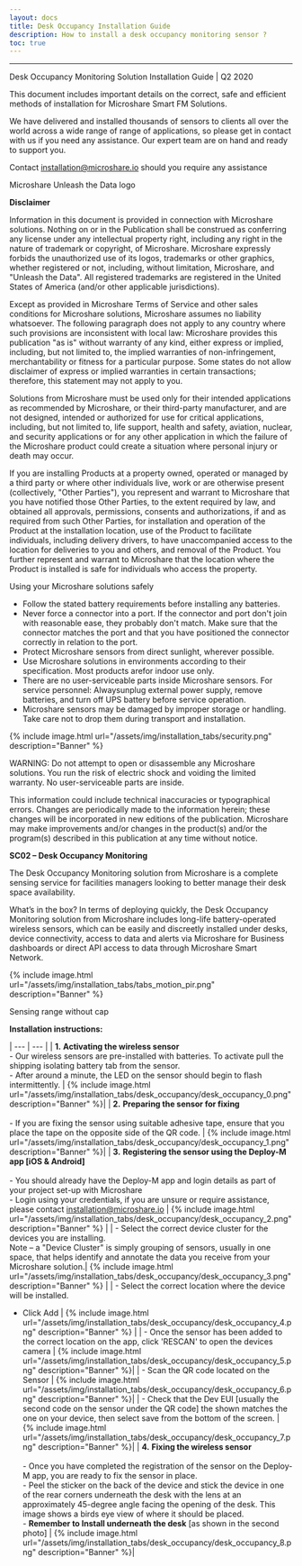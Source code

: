 ```yaml
---
layout: docs
title: Desk Occupancy Installation Guide
description: How to install a desk occupancy monitoring sensor ?
toc: true
---
```


---------------------------------------

Desk Occupancy Monitoring Solution Installation Guide | Q2 2020

This document includes important details on the correct, safe and efficient methods of installation for Microshare Smart FM Solutions.

We have delivered and installed thousands of sensors to clients all over the world across a wide range of range of applications, so please get in contact with us if you need any assistance. Our expert team are on hand and ready to support you.

Contact [installation@microshare.io](mailto:installation@microshare.io) should you require any assistance

Microshare Unleash the Data logo

**Disclaimer**

Information in this document is provided in connection with Microshare solutions. Nothing on or in the Publication shall be construed as conferring any license under any intellectual property right, including any right in the nature of trademark or copyright, of Microshare. Microshare expressly forbids the unauthorized use of its logos, trademarks or other graphics, whether registered or not, including, without limitation, Microshare, and &quot;Unleash the Data&quot;. All registered trademarks are registered in the United States of America (and/or other applicable jurisdictions).

Except as provided in Microshare Terms of Service and other sales conditions for Microshare solutions, Microshare assumes no liability whatsoever. The following paragraph does not apply to any country where such provisions are inconsistent with local law: Microshare provides this publication &quot;as is&quot; without warranty of any kind, either express or implied, including, but not limited to, the implied warranties of non-infringement, merchantability or fitness for a particular purpose. Some states do not allow disclaimer of express or implied warranties in certain transactions; therefore, this statement may not apply to you.

Solutions from Microshare must be used only for their intended applications as recommended by Microshare, or their third-party manufacturer, and are not designed, intended or authorized for use for critical applications, including, but not limited to, life support, health and safety, aviation, nuclear, and security applications or for any other application in which the failure of the Microshare product could create a situation where personal injury or death may occur.

If you are installing Products at a property owned, operated or managed by a third party or where other individuals live, work or are otherwise present (collectively, &quot;Other Parties&quot;), you represent and warrant to Microshare that you have notified those Other Parties, to the extent required by law, and obtained all approvals, permissions, consents and authorizations, if and as required from such Other Parties, for installation and operation of the Product at the installation location, use of the Product to facilitate individuals, including delivery drivers, to have unaccompanied access to the location for deliveries to you and others, and removal of the Product. You further represent and warrant to Microshare that the location where the Product is installed is safe for individuals who access the property.

Using your Microshare solutions safely

- Follow the stated battery requirements before installing any batteries. 
- Never force a connector into a port. If the connector and port don&#39;t join with reasonable ease, they probably don&#39;t match. Make sure that the connector matches the port and that you have positioned the connector correctly in relation to the port.
- Protect Microshare sensors from direct sunlight, wherever possible.
- Use Microshare solutions in environments according to their specification. Most products arefor indoor use only. 
- There are no user-serviceable parts inside Microshare sensors. For service personnel: Alwaysunplug external power supply, remove batteries, and turn off UPS battery before service operation. 
- Microshare sensors may be damaged by improper storage or handling. Take care not to drop them during transport and installation.

{% include image.html url="/assets/img/installation_tabs/security.png" description="Banner" %}

WARNING: Do not attempt to open or disassemble any Microshare solutions. You run the risk of electric shock and voiding the limited warranty. No user-serviceable parts are inside.

This information could include technical inaccuracies or typographical errors. Changes are periodically made to the information herein; these changes will be incorporated in new editions of the publication. Microshare may make improvements and/or changes in the product(s) and/or the program(s) described in this publication at any time without notice.

**SC02 – Desk Occupancy Monitoring**

The Desk Occupancy Monitoring solution from Microshare is a complete sensing service for facilities managers looking to better manage their desk space availability.  

What’s in the box? In terms of deploying quickly, the Desk Occupancy Monitoring solution from Microshare includes long-life battery-operated wireless sensors, which can be easily and discreetly installed under desks, device connectivity, access to data and alerts via Microshare for Business dashboards or direct API access to data through Microshare Smart Network.

{% include image.html url="/assets/img/installation_tabs/tabs_motion_pir.png" description="Banner" %}

Sensing range without cap

**Installation instructions:**

| --- | --- |
| **1.** **Activating the wireless sensor** <br>- Our wireless sensors are pre-installed with batteries. To activate pull the shipping isolating battery tab from the sensor.<br>- After around a minute, the LED on the sensor should begin to flash intermittently. | {% include image.html url="/assets/img/installation_tabs/desk_occupancy/desk_occupancy_0.png" description="Banner" %}|
| **2.** **Preparing the sensor for fixing** <br><br>- If you are fixing the sensor using suitable adhesive tape, ensure that you place the tape on the opposite side of the QR code. | {% include image.html url="/assets/img/installation_tabs/desk_occupancy/desk_occupancy_1.png" description="Banner" %}|
| **3.** **Registering the sensor using the Deploy-M app [iOS &amp; Android]** <br><br>- You should already have the Deploy-M app and login details as part of your project set-up with Microshare<br>- Login using your credentials, if you are unsure or require assistance, please contact [installation@microshare.io](mailto:installation@microshare.io) | {% include image.html url="/assets/img/installation_tabs/desk_occupancy/desk_occupancy_2.png" description="Banner" %} |
| - Select the correct device cluster for the devices you are installing. <br> Note – a &quot;Device Cluster&quot; is simply grouping of sensors, usually in one space, that helps identify and annotate the data you receive from your Microshare solution.| {% include image.html url="/assets/img/installation_tabs/desk_occupancy/desk_occupancy_3.png" description="Banner" %}  |
| - Select the correct location where the device will be installed.<br>
- Click Add | {% include image.html url="/assets/img/installation_tabs/desk_occupancy/desk_occupancy_4.png" description="Banner" %}  |
| - Once the sensor has been added to the correct location on the app, click &#39;RESCAN&#39; to open the devices camera | {% include image.html url="/assets/img/installation_tabs/desk_occupancy/desk_occupancy_5.png" description="Banner" %}|
| - Scan the QR code located on the Sensor | {% include image.html url="/assets/img/installation_tabs/desk_occupancy/desk_occupancy_6.png" description="Banner" %}|
| - Check that the Dev EUI [usually the second code on the sensor under the QR code] the shown matches the one on your device, then select save from the bottom of the screen. | {% include image.html url="/assets/img/installation_tabs/desk_occupancy/desk_occupancy_7.png" description="Banner" %}|
| **4.** **Fixing the wireless sensor** <br><br>- Once you have completed the registration of the sensor on the Deploy-M app, you are ready to fix the sensor in place. <br>- Peel the sticker on the back of the device and stick the device in one of the rear corners underneath the desk with the lens at an approximately 45-degree angle facing the opening of the desk. This image shows a birds eye view of where it should be placed. <br>- **Remember to Install underneath the desk** [as shown in the second photo]  | {% include image.html url="/assets/img/installation_tabs/desk_occupancy/desk_occupancy_8.png" description="Banner" %}|



<style>
    tr td:first-child {
        width:60%;
    }

    tr td:nth-child(2) {
        width:40%;
    }
</style>
